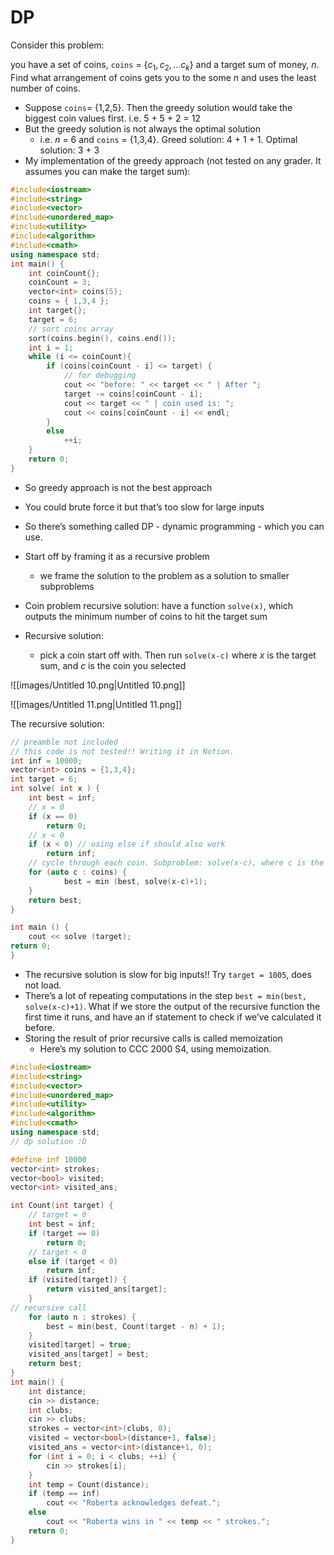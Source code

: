 # DP

Consider this problem:

you have a set of coins, `coins` = $\{c_1,c_2,…c_k\}$﻿ and a target sum of money, $n$﻿. Find what arrangement of coins gets you to the some $n$﻿ and uses the least number of coins.

- Suppose `coins`= {1,2,5}. Then the greedy solution would take the biggest coin values first. i.e. 5 + 5 + 2 = 12
- But the greedy solution is not always the optimal solution
    - i.e. $n$﻿ = 6 and `coins` = {1,3,4}. Greed solution: 4 + 1 + 1. Optimal solution: 3 + 3
- My implementation of the greedy approach (not tested on any grader. It assumes you can make the target sum):

```C++
#include<iostream>
#include<string>
#include<vector>
#include<unordered_map>
#include<utility>
#include<algorithm>
#include<cmath>
using namespace std;
int main() {
	int coinCount{};
	coinCount = 3;
	vector<int> coins(5);
	coins = { 1,3,4 };
	int target{};
	target = 6;
	// sort coins array
	sort(coins.begin(), coins.end());
	int i = 1;
	while (i <= coinCount){
		if (coins[coinCount - i] <= target) {
			// for debugging
			cout << "before: " << target << " | After ";
			target -= coins[coinCount - i];
			cout << target << " | coin used is: ";
			cout << coins[coinCount - i] << endl;
		}
		else
			++i;
	}
	return 0;
}
```

- So greedy approach is not the best approach
- You could brute force it but that’s too slow for large inputs
- So there’s something called DP - dynamic programming - which you can use.

- Start off by framing it as a recursive problem
    - we frame the solution to the problem as a solution to smaller subproblems
- Coin problem recursive solution: have a function `solve(x)`, which outputs the minimum number of coins to hit the target sum
- Recursive solution:
    - pick a coin start off with. Then run `solve(x-c)` where $x$﻿ is the target sum, and $c$﻿ is the coin you selected

![[images/Untitled 10.png|Untitled 10.png]]

  

![[images/Untitled 11.png|Untitled 11.png]]

  

The recursive solution:

```C++
// preamble not included
// this code is not tested!! Writing it in Notion.
int inf = 10000;
vector<int> coins = {1,3,4};
int target = 6;
int solve( int x ) {
	int best = inf;
	// x = 0
	if (x == 0)
		return 0;
	// x < 0
	if (x < 0) // using else if should also work
		return inf;
	// cycle through each coin. Subproblem: solve(x-c), where c is the coin value
	for (auto c : coins) {
			best = min (best, solve(x-c)+1);
	}
	return best;
}

int main () {
	cout << solve (target);
return 0;
}
```

- The recursive solution is slow for big inputs!! Try `target = 1005`, does not load.
- There’s a lot of repeating computations in the step `best = min(best, solve(x-c)+1)`. What if we store the output of the recursive function the first time it runs, and have an if statement to check if we’ve calculated it before.
- Storing the result of prior recursive calls is called memoization
    - Here’s my solution to CCC 2000 S4, using memoization.

```C++
#include<iostream>
#include<string>
#include<vector>
#include<unordered_map>
#include<utility>
#include<algorithm>
#include<cmath>
using namespace std;
// dp solution :D

#define inf 10000
vector<int> strokes;
vector<bool> visited;
vector<int> visited_ans;

int Count(int target) {
	// target = 0
	int best = inf;
	if (target == 0)
		return 0;
	// target < 0
	else if (target < 0)
		return inf;
	if (visited[target]) {
		return visited_ans[target];
	}
// recursive call
	for (auto n : strokes) {
		best = min(best, Count(target - n) + 1);
	}
	visited[target] = true;
	visited_ans[target] = best;
	return best;
}
int main() {
	int distance;
	cin >> distance;
	int clubs;
	cin >> clubs;
	strokes = vector<int>(clubs, 0);
	visited = vector<bool>(distance+1, false);
	visited_ans = vector<int>(distance+1, 0);
	for (int i = 0; i < clubs; ++i) {
		cin >> strokes[i];
	}
	int temp = Count(distance);
	if (temp == inf)
		cout << "Roberta acknowledges defeat.";
	else
		cout << "Roberta wins in " << temp << " strokes.";
	return 0;
}